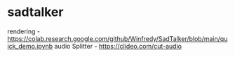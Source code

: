 # sadtalker
rendering - https://colab.research.google.com/github/Winfredy/SadTalker/blob/main/quick_demo.ipynb
audio Splitter - https://clideo.com/cut-audio

